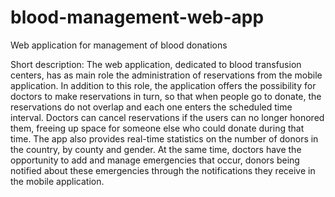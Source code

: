 # blood-management-web-app
Web application for management of blood donations 

Short description:
The web application, dedicated to blood transfusion centers, has as main role the administration of reservations from the mobile application. In addition to this role, the application offers the possibility for doctors to make reservations in turn, so that when people go to donate, the reservations do not overlap and each one enters the scheduled time interval. Doctors can cancel reservations if the users can no longer honored them, freeing up space for someone else who could donate during that time. The app also provides real-time statistics on the number of donors in the country, by county and gender. At the same time, doctors have the opportunity to add and manage emergencies that occur, donors being notified about these emergencies through the notifications they receive in the mobile application.
